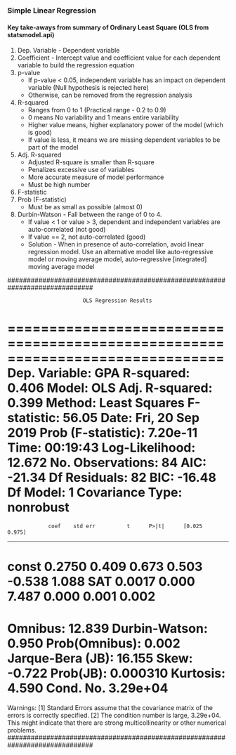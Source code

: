 ### Simple Linear Regression

#### Key take-aways from summary of Ordinary Least Square (OLS from statsmodel.api)

1. Dep. Variable - Dependent variable
2. Coefficient - Intercept value and coefficient value for each dependent variable to build the regression equation
3. p-value
    - If p-value < 0.05, independent variable has an impact on dependent variable (Null hypothesis is rejected here)
    - Otherwise, can be removed from the regression analysis
4. R-squared
    - Ranges from 0 to 1 (Practical range - 0.2 to 0.9)
    - 0 means No variability and 1 means entire variability
    - Higher value means, higher explanatory power of the model (which is good)
    - If value is less, it means we are missing dependent variables to be part of the model
5. Adj. R-squared
    - Adjusted R-square is smaller than R-square
    - Penalizes excessive use of variables
    - More accurate measure of model performance
    - Must be high number
6. F-statistic
7. Prob (F-statistic)
    - Must be as small as possible (almost 0)
8. Durbin-Watson - Fall between the range of 0 to 4.
    - If value < 1 or value > 3, dependent and independent variables are auto-correlated (not good)
    - If value == 2, not auto-correlated (good)
    - Solution - When in presence of auto-correlation, avoid linear regression model. Use an alternative model like
    auto-regressive model or moving average model, auto-regressive [integrated] moving average model

##############################################################################

                            OLS Regression Results
==============================================================================
Dep. Variable:                    GPA   R-squared:                       0.406
Model:                            OLS   Adj. R-squared:                  0.399
Method:                 Least Squares   F-statistic:                     56.05
Date:                Fri, 20 Sep 2019   Prob (F-statistic):           7.20e-11
Time:                        00:19:43   Log-Likelihood:                 12.672
No. Observations:                  84   AIC:                            -21.34
Df Residuals:                      82   BIC:                            -16.48
Df Model:                           1
Covariance Type:            nonrobust
==============================================================================
                 coef    std err          t      P>|t|      [0.025      0.975]
------------------------------------------------------------------------------
const          0.2750      0.409      0.673      0.503      -0.538       1.088
SAT            0.0017      0.000      7.487      0.000       0.001       0.002
==============================================================================
Omnibus:                       12.839   Durbin-Watson:                   0.950
Prob(Omnibus):                  0.002   Jarque-Bera (JB):               16.155
Skew:                          -0.722   Prob(JB):                     0.000310
Kurtosis:                       4.590   Cond. No.                     3.29e+04
==============================================================================

Warnings:
[1] Standard Errors assume that the covariance matrix of the errors is correctly specified.
[2] The condition number is large, 3.29e+04. This might indicate that there are
strong multicollinearity or other numerical problems.
##############################################################################
